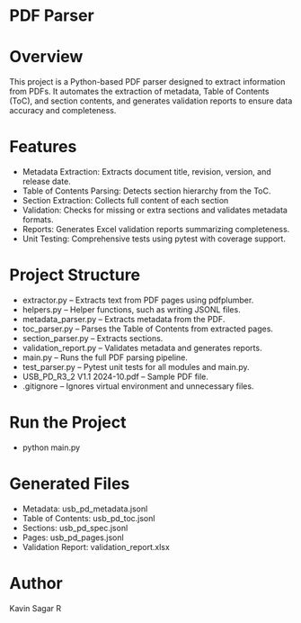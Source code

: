 # PDF Parser

# Overview
This project is a Python-based PDF parser designed to extract information from PDFs.
It automates the extraction of metadata, Table of Contents (ToC), and section contents,
and generates validation reports to ensure data accuracy and completeness.

# Features
- Metadata Extraction: Extracts document title, revision, version, and release date.
- Table of Contents Parsing: Detects section hierarchy from the ToC.
- Section Extraction: Collects full content of each section
- Validation: Checks for missing or extra sections and validates metadata formats.
- Reports: Generates Excel validation reports summarizing completeness.
- Unit Testing: Comprehensive tests using pytest with coverage support.

# Project Structure
- extractor.py – Extracts text from PDF pages using pdfplumber.  
- helpers.py – Helper functions, such as writing JSONL files.  
- metadata_parser.py – Extracts metadata from the PDF.  
- toc_parser.py – Parses the Table of Contents from extracted pages.  
- section_parser.py – Extracts sections.  
- validation_report.py – Validates metadata and generates reports.  
- main.py – Runs the full PDF parsing pipeline.  
- test_parser.py – Pytest unit tests for all modules and main.py.  
- USB_PD_R3_2 V1.1 2024-10.pdf – Sample PDF file.  
- .gitignore – Ignores virtual environment and unnecessary files.  

# Run the Project
- python main.py

# Generated Files
- Metadata: usb_pd_metadata.jsonl  
- Table of Contents: usb_pd_toc.jsonl
- Sections: usb_pd_spec.jsonl
- Pages: usb_pd_pages.jsonl
- Validation Report: validation_report.xlsx

# Author
Kavin Sagar R
